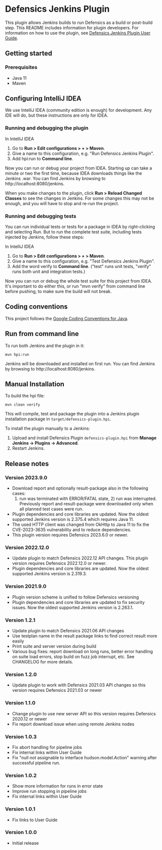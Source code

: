# Defensics Jenkins Plugin

This plugin allows Jenkins builds to run Defensics as a build or post-build 
step. This README includes information for plugin developers. For information 
on how to use the plugin, see [Defensics Jenkins Plugin User Guide](doc/user-guide.md).

## Getting started

### Prerequisites

- Java 11
- Maven

## Configuring IntelliJ IDEA

We use IntelliJ IDEA (community edition is enough) for development. Any IDE will 
do, but these instructions are only for IDEA.

### Running and debugging the plugin

In IntelliJ IDEA
1. Go to **Run > Edit configurations > + > Maven**.
2. Give a name to this configuration, e.g. "Run Defensics Jenkins Plugin".
3. Add hpi:run to **Command line**.

Now you can run or debug your project from IDEA. Starting up can take a minute 
or two the first time, because IDEA downloads things like the Jenkins .war. You 
can find Jenkins by browsing to http://localhost:8080/jenkins.

When you make changes to the plugin, click **Run > Reload Changed Classes** to 
see the changes in Jenkins. For some changes this may not be enough, and you 
will have to stop and re-run the project.

### Running and debugging tests

You can run individual tests or tests for a package in IDEA by right-clicking 
and selecting Run. But to run the complete test suite, including tests injected 
by Jenkins, follow these steps:

In IntelliJ IDEA
1. Go to **Run > Edit configurations > + > Maven**.
2. Give a name to this configuration, e.g. "Test Defensics Jenkins Plugin".
3. Add the word verify to **Command line**. ("test" runs unit tests, "verify" runs both unit and
   integration tests.)

Now you can run or debug the whole test suite for this project from IDEA. It's 
important to do either this, or run "mvn verify" from command line before 
pushing, to make sure the build will not break.

## Coding conventions

This project follows the [Google Coding Conventions for 
Java](https://google.github.io/styleguide/javaguide.html).

## Run from command line

To run both Jenkins and the plugin in it:

`mvn hpi:run` 

Jenkins will be downloaded and installed on first run. You can find Jenkins by 
browsing to http://localhost:8080/jenkins.

## Manual Installation

To build the hpi file:

`mvn clean verify`

This will compile, test and package the plugin into a Jenkins plugin 
installation package in `target/defensics-plugin.hpi`.

To install the plugin manually to a Jenkins:

1. Upload and install Defensics Plugin `defensics-plugin.hpi`
   from **Manage Jenkins -> Plugins -> Advanced**.
2. Restart Jenkins.

## Release notes

### Version 2023.9.0
- Download report and optionally result-package also in the following cases:
  1) run was terminated with ERROR/FATAL state, 2) run was interrupted. Previously
  report and result-package were downloaded only when all planned test cases were run.
- Plugin dependencies and core libraries are updated. Now the oldest supported
  Jenkins version is 2.375.4 which requires Java 11.
- The used HTTP client was changed from OkHttp to Java 11 to fix the CVE-2023-3635
  vulnerability and to reduce dependencies.
- This plugin version requires Defensics 2023.6.0 or newer.

### Version 2022.12.0
- Update plugin to match Defensics 2022.12 API changes. This plugin version
  requires Defensics 2022.12.0 or newer.
- Plugin dependencies and core libraries are updated. Now the oldest supported
  Jenkins version is 2.319.3.

### Version 2021.9.0
- Plugin version scheme is unified to follow Defensics versioning
- Plugin dependencies and core libraries are updated to fix security issues.
  Now the oldest supported Jenkins version is 2.263.1.

### Version 1.2.1
- Update plugin to match Defensics 2021.06 API changes
- Use testplan name in the result package links to find correct result more easily
- Print suite and server version during build
- Various bug fixes: report download on long runs, better error handling on suite load
  errors, stop build on fuzz job interrupt, etc. See CHANGELOG for more details.

### Version 1.2.0
- Update plugin to work with Defensics 2021.03 API changes so this version requires
  Defensics 2021.03 or newer

### Version 1.1.0
- Change plugin to use new server API so this version requires Defensics 2020.12 or newer
- Fix report download issue when using remote Jenkins nodes

### Version 1.0.3
- Fix abort handling for pipeline jobs
- Fix internal links within User Guide
- Fix "null not assignable to interface hudson.model.Action" warning after successful pipeline run.

### Version 1.0.2
- Show more information for runs in error state
- Improve run stopping in pipeline jobs
- Fix internal links within User Guide

### Version 1.0.1
- Fix links to User Guide

### Version 1.0.0
 - Initial release